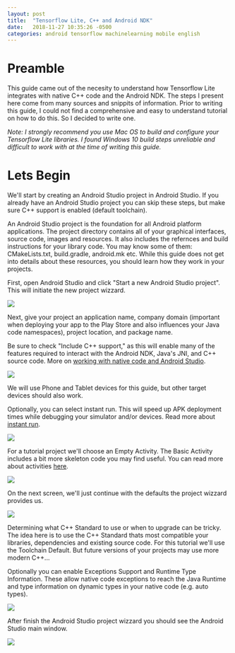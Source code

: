 ```yaml
---
layout: post
title:  "Tensorflow Lite, C++ and Android NDK"
date:   2018-11-27 10:35:26 -0500
categories: android tensorflow machinelearning mobile english
---
```


# Preamble

This guide came out of the necesity to understand how Tensorflow Lite integrates with native C++ code and the Android NDK. The steps I present here come from many sources and snippits of information. Prior to writing this guide, I could not find a comprehensive and easy to understand tutorial on how to do this. So I decided to write one.

_Note: I strongly recommend you use Mac OS to build and configure your Tensorflow Lite libraries. I found Windows 10 build steps unreliable and difficult to work with at the time of writing this guide._

# Lets Begin

We'll start by creating an Android Studio project in Android Studio. If you already have an Android Studio project you can skip these steps, but make sure C++ support is enabled (default toolchain).

An Android Studio project is the foundation for all Android platform applications. The project directory contains all of your graphical interfaces, source code, images and resources. It also includes the refernces and build instructions for your library code. You may know some of them: CMakeLists.txt, build.gradle, android.mk etc. While this guide does not get into details about these resources, you should learn how they work in your projects.

First, open Android Studio and click "Start a new Android Studio project". This will initiate the new project wizzard.

![](/images/tflite-android/1.png)

Next, give your project an application name, company domain (important when deploying your app to the Play Store and also influences your Java code namespaces), project location, and package name. 

Be sure to check "Include C++ support," as this will enable many of the features required to interact with the Android NDK, Java's JNI, and C++ source code. More on [working with native code and Android Studio][add-native-code].

![](/images/tflite-android/2.png)

We will use Phone and Tablet devices for this guide, but other target devices should also work.

Optionally, you can select instant run. This will speed up APK deployment times while debugging your simulator and/or devices. Read more about [instant run][instant-run].

![](/images/tflite-android/4.png)

For a tutorial project we'll choose an Empty Activity. The Basic Activity includes a bit more skeleton code you may find useful. You can read more about activities [here][intro-to-activities].

![](/images/tflite-android/5.png)

On the next screen, we'll just continue with the defaults the project wizzard provides us.

![](/images/tflite-android/6.png)

Determining what C++ Standard to use or when to upgrade can be tricky. The idea here is to use the C++ Standard thats most compatible your libraries, dependencies and existing source code. For this tutorial we'll use the Toolchain Default. But future versions of your projects may use more modern C++... 

Optionally you can enable Exceptions Support and Runtime Type Information. These allow native code exceptions to reach the Java Runtime and type information on dynamic types in your native code (e.g. auto types).

![](/images/tflite-android/7.png)

After finish the Android Studio project wizzard you should see the Android Studio main window.

![](/images/tflite-android/8.png)


[add-native-code]: https://developer.android.com/studio/projects/add-native-code
[instant-run]: https://developer.android.com/studio/run/#instant-run
[intro-to-activities]: https://developer.android.com/guide/components/activities/intro-activities

